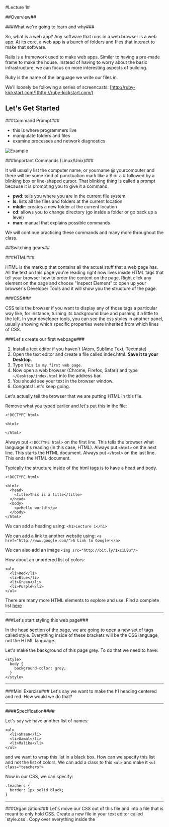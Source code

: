 #Lecture 1#

##Overview##

###What we're going to learn and why###

So, what is a web app? Any software that runs in a web browser is a web app. At its core, a web app is a bunch of folders and files that interact to make that software.

Rails is a framework used to make web apps. Similar to having a pre-made frame to make the house. Instead of having to worry about the basic infrastructure, we can focus on more interesting aspects of building.

Ruby is the name of the language we write our files in.

We'll loosely be following a series of screencasts: [http://ruby-kickstart.com/](http://ruby-kickstart.com/)

## Let's Get Started

###Command Prompt###

* this is where programmers live
* manipulate folders and files
* examine processes and network diagnostics

![Example](http://upload.wikimedia.org/wikipedia/commons/2/29/Linux_command-line._Bash._GNOME_Terminal._screenshot.png)

###Important Commands (Linux/Unix)###

It will usually list the computer name, or yourname @ yourcomputer and there will be some kind of punctuation mark like a $ or a # followed by a blinking box or line-shaped cursor. That blinking thing is called a prompt because it is prompting you to give it a command.

* **pwd**: tells you where you are in the current file system
* **ls**: lists all the files and folders at the current location
* **mkdir**: creates a new folder at the current location
* **cd**: allows you to change directory (go inside a folder or go back up a level)
* **man**: manual that explains possible commands

We will continue practicing these commands and many more throughout the class.

##Switching gears##

###HTML###

HTML is the markup that contains all the actual stuff that a web page has. All the text on this page you're reading right now lives inside HTML tags that tell your browser how to order the content on the page. Right click any element on the page and choose "Inspect Element" to open up your browser's Developer Tools and it will show you the structure of the page.

###CSS###

CSS tells the browser if you want to display any of those tags a particular way like, for instance, turning its background blue and pushing it a little to the left. In your developer tools, you can see the css styles in another panel, usually showing which specific properties were inherited from which lines of CSS.

###Let's create our first webpage###

1. Install a text editor if you haven't (Atom, Sublime Text, Textmate)
2. Open the text editor and create a file called index.html. **Save it to your Desktop**.
3. Type `This is my first web page`.
4. Now open a web browser (Chrome, Firefox, Safari) and type `~/Desktop/index.html` into the address bar.
5. You should see your text in the browser window.
6. Congrats! Let's keep going.

Let's actually tell the browser that we are putting HTML in this file.

Remove what you typed earlier and let's put this in the file:
```
<!DOCTYPE html>

<html>

</html>
```

Always put `<!DOCTYPE html>` on the first line. This tells the browser what language it's reading (in this case, HTML). Always put `<html>` on the next line. This starts the HTML document. Always put `</html>` on the last line. This ends the HTML document.

Typically the structure inside of the html tags is to have a head and body.

```
<!DOCTYPE html>

<html>
  <head>
    <title>This is a title</title>
  </head>
  <body>
    <p>Hello world!</p>
  </body>
</html>
```

We can add a heading using: `<h1>Lecture 1</h1>`

We can add a link to another website using: `<a href="http://www.google.com/">A Link to Google!</a>`

We can also add an image `<img src="http://bit.ly/1xc1L0u"/>`

How about an unordered list of colors:
```
<ul>
  <li>Red</li>
  <li>Blue</li>
  <li>Green</li>
  <li>Purple</li>
</ul>
```

There are many more HTML elements to explore and use. Find a complete list [here](https://developer.mozilla.org/en-US/docs/Web/Guide/HTML/HTML5/HTML5_element_list)

<hr>

###Let's start styling this web page###

In the head section of the page, we are going to open a new set of tags called style. Everything inside of these brackets will be the CSS language, not the HTML language.

Let's make the background of this page grey. To do that we need to have:

```
<style>
  body {
    background-color: grey;
  }
</style>
```
<hr>

###Mini Exercise###
Let's say we want to make the h1 heading centered and red. How would we do that?

<hr>

####Specification####

Let's say we have another list of names:
```
<ul>
  <li>Shaan</li>
  <li>Gamal</li>
  <li>Malika</li>
</ul>
```
and we want to wrap this list in a black box. How can we specify this list and not the list of colors. We can add a class to this `<ul>` and make it `<ul class="teachers">`

Now in our CSS, we can specify:
```
.teachers {
  border: 1px solid black;
}
```
<hr>
###Organization###
Let's move our CSS out of this file and into a file that is meant to only hold CSS.
Create a new file in your text editor called `style.css`. Copy over everything inside the `<style>` tag into the new file.

Now, remove the `<style>` tag and instead put `<link rel="stylesheet" name="text/css" href="style.css">`

So now we have a HTML file and a CSS file.

<hr>
Practice
* [Shaw Howe's Tutorials](http://learn.shayhowe.com/html-css/building-your-first-web-page/)
* [CodeAcademy Lesson](http://www.codecademy.com/tracks/web)
* [Odin Project](http://www.theodinproject.com/web-development-101/html-and-css-basics)
